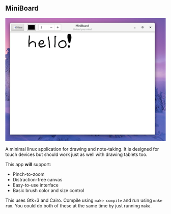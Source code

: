 MiniBoard
---

![Screenshot](screenshot.png)

A minimal linux application for drawing and note-taking. It is designed for touch devices but should work just as well with drawing tablets too.

This app **will** support:

- Pinch-to-zoom
- Distraction-free canvas
- Easy-to-use interface
- Basic brush color and size control

This uses Gtk+3 and Cairo. Compile using `make compile` and run using `make run`. You could do both of these at the same time by just running `make`.

